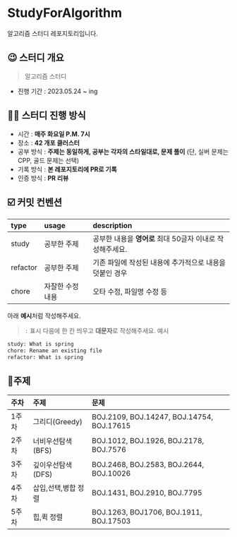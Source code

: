 # StudyForAlgorithm
알고리즘 스터디 레포지토리입니다.

## 😉 스터디 개요
> 알고리즘 스터디
* 진행 기간 : 2023.05.24 ~ ing
## 🙋‍♀️ 스터디 진행 방식

* 시간 : **매주 화요일 P.M. 7시** 
* 장소 : **42 개포 클러스터**
* 공부 방식 : **주제는 동일하게, 공부는 각자의 스타일대로, 문제 풀이** (단, 실버 문제는 CPP, 골드 문제는 선택)
* 기록 방식 : **본 레포지토리에 PR로 기록** 
* 인증 방식 : **PR 리뷰**

## ☑️ 커밋 컨벤션
|type|usage|description|
|:---|:---|:---|
|study| 공부한 주제 | 공부한 내용을 **영어로** 최대 50글자 이내로 작성해주세요.|
|refactor| 공부한 주제 | 기존 파일에 작성된 내용에 추가적으로 내용을 덧붙인 경우 |
|chore| 자잘한 수정 내용 | 오타 수정, 파일명 수정 등 |

아래 **예시**처럼 작성해주세요.
> `:` 표시 다음에 한 칸 띄우고 **대문자**로 작성해주세요.
예시
```` bash
study: What is spring
chore: Rename an existing file
refactor: What is spring
````

## 📑주제
|주차|주제|문제|
|:---|:---|:---|
|1주차|그리디(Greedy)|BOJ.2109, BOJ.14247, BOJ.14754, BOJ.17615|
|2주차|너비우선탐색(BFS)|BOJ.1012, BOJ.1926, BOJ.2178, BOJ.7576|
|3주차|깊이우선탐색(DFS)|BOJ.2468, BOJ.2583, BOJ.2644, BOJ.10026|
|4주차|삽입,선택,병합 정렬|BOJ.1431, BOJ.2910, BOJ.7795|
|5주차|힙,퀵 정렬|BOJ.1263, BOJ1706, BOJ.1911, BOJ.17503|